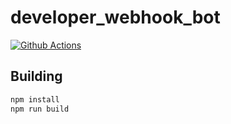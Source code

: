 # developer_webhook_bot
[![Github Actions][github-actions-image]][github-actions-url]

## Building

```sh
npm install
npm run build
```

[github-actions-image]: https://github.com/sgratzl/developer_webhook_bot/workflows/nodeci/badge.svg
[github-actions-url]: https://github.com/sgratzl/developer_webhook_bot/actions
